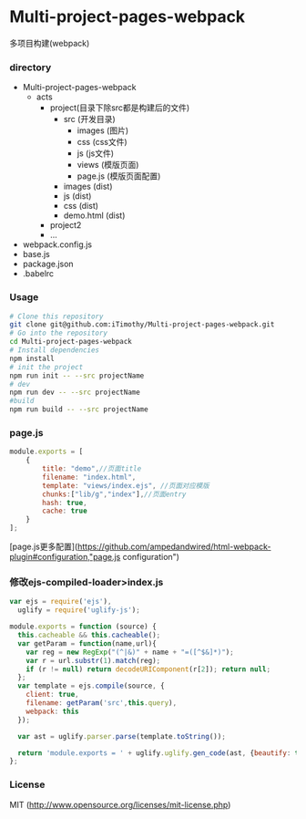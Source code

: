 # Multi-project-pages-webpack
多项目构建(webpack)

### directory
- Multi-project-pages-webpack
    - acts    
        - project(目录下除src都是构建后的文件)
            - src (开发目录)
                - images (图片)
                - css (css文件)
                - js (js文件)
                - views (模版页面)
                - page.js (模版页面配置) 
            - images (dist)
            - js (dist)
            - css (dist)
            - demo.html (dist)
        - project2
        - ...
- webpack.config.js
- base.js
- package.json
- .babelrc

### Usage

```bash
# Clone this repository
git clone git@github.com:iTimothy/Multi-project-pages-webpack.git
# Go into the repository
cd Multi-project-pages-webpack
# Install dependencies
npm install
# init the project
npm run init -- --src projectName
# dev 
npm run dev -- --src projectName
#build
npm run build -- --src projectName
```
### page.js
``` js
module.exports = [
    {
        title: "demo",//页面title
        filename: "index.html",
        template: "views/index.ejs", //页面对应模版
        chunks:["lib/g","index"],//页面entry
        hash: true,
        cache: true
    }
];
```
[page.js更多配置](https://github.com/ampedandwired/html-webpack-plugin#configuration,"page.js configuration")

### 修改ejs-compiled-loader>index.js
``` js
var ejs = require('ejs'),
  uglify = require('uglify-js');

module.exports = function (source) {
  this.cacheable && this.cacheable();
  var getParam = function(name,url){
    var reg = new RegExp("(^|&)" + name + "=([^$&]*)");
    var r = url.substr(1).match(reg);
    if (r != null) return decodeURIComponent(r[2]); return null;
  };
  var template = ejs.compile(source, {
    client: true,
    filename: getParam('src',this.query),
    webpack: this
  });

  var ast = uglify.parser.parse(template.toString());

  return 'module.exports = ' + uglify.uglify.gen_code(ast, {beautify: true});
};

```

### License
MIT (http://www.opensource.org/licenses/mit-license.php)
